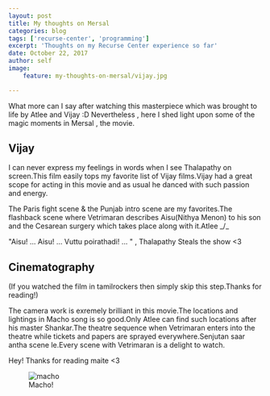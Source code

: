 ```yaml
---
layout: post
title: My thoughts on Mersal
categories: blog
tags: ['recurse-center', 'programming']
excerpt: 'Thoughts on my Recurse Center experience so far'
date: October 22, 2017
author: self
image:
    feature: my-thoughts-on-mersal/vijay.jpg

---
```



What more can I say after watching this masterpiece which was brought to life by Atlee and Vijay :D Nevertheless , here I shed light upon some of the magic moments in Mersal , the movie.

## Vijay

I can never express my feelings in words when I see Thalapathy on screen.This film easily tops my favorite list of Vijay films.Vijay had a great scope for acting in this movie and as usual he danced with such passion and energy.

The Paris fight scene & the Punjab intro scene are my favorites.The flashback scene where Vetrimaran describes Aisu(Nithya Menon) to his son and the Cesarean surgery which takes place along with it.Atlee _/\_

"Aisu! ... Aisu! ... Vuttu poirathadi! ... " , Thalapathy Steals the show <3

## Cinematography

(If you watched the film in tamilrockers then simply skip this step.Thanks for reading!)

The camera work is exremely brilliant in this movie.The locations and lightings in Macho song is so good.Only Atlee can find such locations after his master Shankar.The theatre sequence when Vetrimaran enters into the theatre while tickets and papers are sprayed everywhere.Senjutan saar antha scene le.Every scene with Vetrimaran is a delight to watch.

Hey! Thanks for reading maite <3

<figure>
	<img src="{{ site.url }}/images/my-thoughts-on-mersal/macho.jpg" alt="macho" />
	<figcaption>Macho!</figcaption>
</figure>

